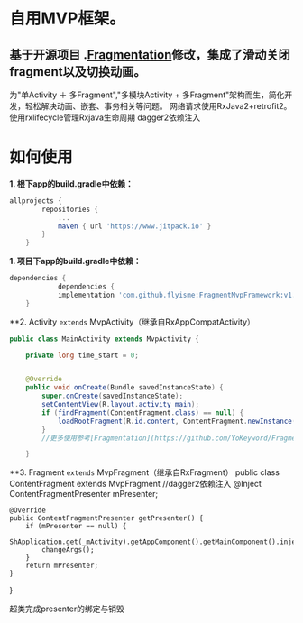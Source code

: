 # 自用MVP框架。
## 基于开源项目 .[Fragmentation](https://github.com/YoKeyword/Fragmentation/blob/master/README_CN.md)修改，集成了滑动关闭fragment以及切换动画。
为"单Activity ＋ 多Fragment","多模块Activity + 多Fragment"架构而生，简化开发，轻松解决动画、嵌套、事务相关等问题。
网络请求使用RxJava2+retrofit2。
使用rxlifecycle管理Rxjava生命周期
dagger2依赖注入

# 如何使用

**1. 根下app的build.gradle中依赖：**

````gradle
allprojects {
		repositories {
			...
			maven { url 'https://www.jitpack.io' }
		}
	}
````
**1. 项目下app的build.gradle中依赖：**


````gradle
dependencies {
	        dependencies {
	        implementation 'com.github.flyisme:FragmentMvpFramework:v1.1'
	}
````

**2. Activity `extends` MvpActivity（继承自RxAppCompatActivity）
````java
public class MainActivity extends MvpActivity {

    private long time_start = 0;


    @Override
    public void onCreate(Bundle savedInstanceState) {
        super.onCreate(savedInstanceState);
        setContentView(R.layout.activity_main);
        if (findFragment(ContentFragment.class) == null) {
            loadRootFragment(R.id.content, ContentFragment.newInstance());  // 加载根Fragment
        }
		//更多使用参考[Fragmentation](https://github.com/YoKeyword/Fragmentation/blob/master/README_CN.md)

    }
````

**3. Fragment `extends` MvpFragment（继承自RxFragment）
public class ContentFragment extends MvpFragment<ContentFragmentPresenter>
	//dagger2依赖注入
	@Inject
    ContentFragmentPresenter mPresenter;
	
    @Override
    public ContentFragmentPresenter getPresenter() {
        if (mPresenter == null) {
            ShApplication.get(_mActivity).getAppComponent().getMainComponent().inject(this);
            changeArgs();
        }
        return mPresenter;
    }
}

超类完成presenter的绑定与销毁
````